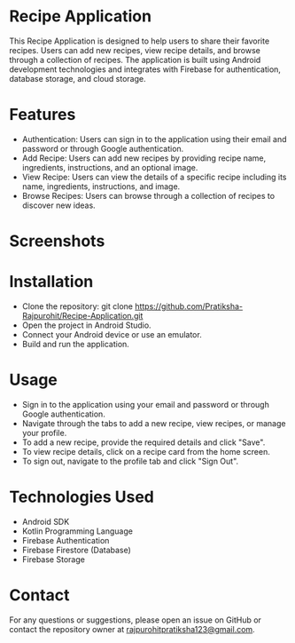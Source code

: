 # Recipe Application
This Recipe Application is designed to help users to share their favorite recipes. Users can add new recipes, view recipe details, and browse through a collection of recipes. The application is built using Android development technologies and integrates with Firebase for authentication, database storage, and cloud storage.

# Features
* Authentication: Users can sign in to the application using their email and password or through Google authentication.
* Add Recipe: Users can add new recipes by providing recipe name, ingredients, instructions, and an optional image.
* View Recipe: Users can view the details of a specific recipe including its name, ingredients, instructions, and image.
* Browse Recipes: Users can browse through a collection of recipes to discover new ideas.
  
# Screenshots



# Installation
* Clone the repository: git clone https://github.com/Pratiksha-Rajpurohit/Recipe-Application.git
* Open the project in Android Studio.
* Connect your Android device or use an emulator.
* Build and run the application.
# Usage
* Sign in to the application using your email and password or through Google authentication.
* Navigate through the tabs to add a new recipe, view recipes, or manage your profile.
* To add a new recipe, provide the required details and click "Save".
* To view recipe details, click on a recipe card from the home screen.
* To sign out, navigate to the profile tab and click "Sign Out".
  
# Technologies Used
* Android SDK
* Kotlin Programming Language
* Firebase Authentication
* Firebase Firestore (Database)
* Firebase Storage
  

# Contact
For any questions or suggestions, please open an issue on GitHub or contact the repository owner at rajpurohitpratiksha123@gmail.com.
